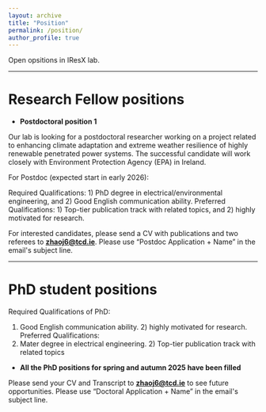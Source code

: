 ```yaml
---
layout: archive
title: "Position"
permalink: /position/
author_profile: true
---
```

Open opsitions in IResX lab.

---

# Research Fellow positions


* **Postdoctoral position 1**

Our lab is looking for a postdoctoral researcher working on a project related to enhancing climate adaptation and extreme weather resilience of highly renewable penetrated power systems.
The successful candidate will work closely with Environment Protection Agency (EPA) in Ireland.

For Postdoc (expected start in early 2026):

Required Qualifications: 1) PhD degree in electrical/environmental engineering, and 2) Good English communication ability. Preferred Qualifications: 1) Top-tier publication track with related topics, and 2) highly motivated for research.

For interested candidates, please send a CV with publications and two referees to **zhaoj6@tcd.ie**. Please use “Postdoc Application + Name” in the email's subject line.

---

# PhD student positions

Required Qualifications of PhD: 
1) Good English communication ability. 2) highly motivated for research.
Preferred Qualifications:
1) Mater degree in electrical engineering. 2) Top-tier publication track with related topics

* **All the PhD positions for spring and autumn 2025 have been filled**

Please send your CV and Transcript to **zhaoj6@tcd.ie** to see future opportunities. Please use “Doctoral Application + Name” in the email's subject line.


